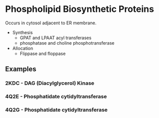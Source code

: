 Phospholipid Biosynthetic Proteins
==================================

Occurs in cytosol adjacent to ER membrane.

- Synthesis
    - GPAT and LPAAT acyl transferases
    - phosphatase and choline phosphotransferase
- Allocation
    - Flippase and floppase

Examples
--------

### 2KDC - DAG (Diacylglycerol) Kinase

### 4Q2E - Phosphatidate cytidyltransferase

### 4Q2G - Phosphatidate cytidyltransferase